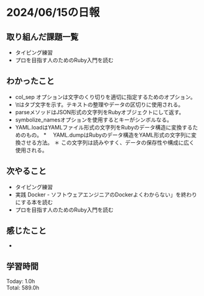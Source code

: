 # 2024/06/15の日報
## 取り組んだ課題一覧
* タイピング練習
*  プロを目指す人のためのRuby入門を読む
## わかったこと
* col_sep オプションは文字のくり切りを適切に指定するためのオプション。
* \tはタブ文字を示す。テキストの整理やデータの区切りに使用される。
* parseメソッドはJSON形式の文字列をRubyオブジェクトにして返す。
* symbolize_namesオプションを使用するとキーがシンボルなる。
* YAML.loadはYAMLファイル形式の文字列をRubyのデータ構造に変換するためのもの。
*　 YAML.dumpはRubyのデータ構造をYAML形式の文字列に変換させる方法。
  ＊  この文字列は読みやすく、データの保存性や構成に広く使用される。    
## 次やること
* タイピング練習
*  実践 Docker - ソフトウェアエンジニアのDockerよくわからない」を終わりにする本を読む
* プロを目指す人のためのRuby入門を読む
## 感じたこと
* 
## 学習時間
Today: 1.0h<br>
Total: 589.0h
